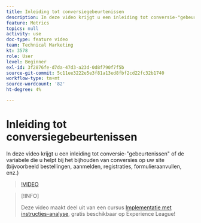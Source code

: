 ```yaml
---
title: Inleiding tot conversiegebeurtenissen
description: In deze video krijgt u een inleiding tot conversie-"gebeurtenissen" of de variabele die u helpt bij het bijhouden van conversies op uw site (bijvoorbeeld bestellingen, aanmelden, registraties, formulieraanvullen, enz.)
feature: Metrics
topics: null
activity: use
doc-type: feature video
team: Technical Marketing
kt: 3578
role: User
level: Beginner
exl-id: 3f2876fe-d7da-47d3-a23d-0d8f790f7f5b
source-git-commit: 5c11ee3222e5e3f81a13ed8fbf2cd22fc32b1740
workflow-type: tm+mt
source-wordcount: '82'
ht-degree: 4%

---
```


# Inleiding tot conversiegebeurtenissen

In deze video krijgt u een inleiding tot conversie-&quot;gebeurtenissen&quot; of de variabele die u helpt bij het bijhouden van conversies op uw site (bijvoorbeeld bestellingen, aanmelden, registraties, formulieraanvullen, enz.)

>[!VIDEO](https://video.tv.adobe.com/v/28764/?quality=12)

>[!INFO]
>
> Deze video maakt deel uit van een cursus [Implementatie met instructies-analyse](https://experienceleague.adobe.com/?recommended=Analytics-D-1-2019.1), gratis beschikbaar op Experience League!